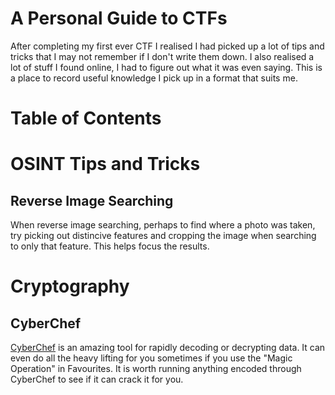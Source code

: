 # A Personal Guide to CTFs
After completing my first ever CTF I realised I had picked up a lot of tips and tricks that I may not remember if I don't write them down. I also realised a lot of stuff I found online, I had to figure out what it was even saying. This is a place to record useful knowledge I pick up in a format that suits me. 

# Table of Contents 

# OSINT Tips and Tricks 

## Reverse Image Searching

When reverse image searching, perhaps to find where a photo was taken, try picking out distincive features and cropping the image when searching to only that feature. This helps focus the results. 

# Cryptography 

## CyberChef

[CyberChef](https://gchq.github.io/CyberChef/) is an amazing tool for rapidly decoding or decrypting data. It can even do all the heavy lifting for you sometimes if you use the "Magic Operation" in Favourites. It is worth running anything encoded through CyberChef to see if it can crack it for you. 
